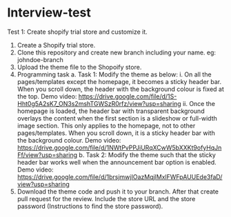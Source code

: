 # Interview-test
Test 1: Create shopify trial store and customize it.

1. Create a Shopify trial store.
2. Clone this repository and create new branch including your name.
eg: johndoe-branch
3. Upload the theme file to the Shopoify store.
4. Programming task
a. Task 1: Modify the theme as below:
i. On all the pages/templates except the homepage, it becomes a sticky header bar. When you scroll down, the header with the background colour is fixed at the top.
Demo video:
https://drive.google.com/file/d/1S-Hht0g5A2sK7_ON3s2mshTGWSzR0rfz/view?usp=sharing
ii. Once the homepage is loaded, the header bar with transparent background overlays the content when the first section is a slideshow or full-width image section. This only applies to the homepage, not to other pages/templates. When you scroll down, it is a sticky header bar with the background colour.
Demo video:
https://drive.google.com/file/d/1NWtPvPPJiURqXCwW5bXXKt9ofyHqJnFf/view?usp=sharing
b. Task 2: Modify the theme such that the sticky header bar works well when the announcement bar option is enabled.
Demo video:
https://drive.google.com/file/d/1brsjmwjIOazMqjlMxlFWFpAUUEde3faD/view?usp=sharing
5. Download the theme code and push it to your branch. 
After that create pull request for the review.
Include the store URL and the store password (Instructions to find the store password).

